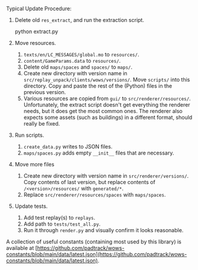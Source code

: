 Typical Update Procedure:

1.  Delete old `res_extract`, and run the extraction script.

    python extract.py
    

2.  Move resources.
    1.  `texts/en/LC_MESSAGES/global.mo` to `resources/`.
    2.  `content/GameParams.data` to `resources/`.
    3.  Delete old `maps/spaces` and `spaces/` to `maps/`.
    4.  Create new directory with version name in `src/replay_unpack/clients/wows/versions/`. Move `scripts/` into this directory. Copy and paste the rest of the (Python) files in the previous version.
    5.  Various resources are copied from `gui/` to `src/renderer/resources/`. Unfortunately, the extract script doesn't get everything the renderer needs, but it does get the most common ones. The renderer also expects some assets (such as buildings) in a different format, should really be fixed.
3.  Run scripts.
    1.  `create_data.py` writes to JSON files.
    2.  `maps/spaces.py` adds empty `__init__` files that are necessary.
4.  Move more files
    1.  Create new directory with version name in `src/renderer/versions/`. Copy contents of last version, but replace contents of `/<version>/resources/` with `generated/*`.
    2.  Replace `src/renderer/resources/spaces` with `maps/spaces`.
5.  Update tests.
    1.  Add test replay(s) to `replays`.
    2.  Add path to `tests/test_all.py`.
    3.  Run it through `render.py` and visually confirm it looks reasonable.

A collection of useful constants (containing most used by this library) is available at [https://github.com/padtrack/wows-constants/blob/main/data/latest.json](https://github.com/padtrack/wows-constants/blob/main/data/latest.json).